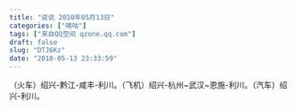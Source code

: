 ```yaml
---
title: "说说 2010年05月13日"
categories: ["嘀咕"]
tags: ["来自QQ空间 qzone.qq.com"]
draft: false
slug: "DTJ6Kz"
date: "2010-05-13 23:33:59"
---
```


（火车）绍兴-黔江-咸丰-利川。（飞机）绍兴-杭州~武汉~恩施-利川。（汽车）绍兴-利川。
